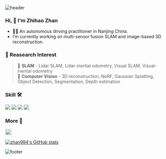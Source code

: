![header](https://capsule-render.vercel.app/api?type=waving&&color=gradient&height=80&section=header&fontSize=90)  

### Hi, 👋 I'm Zhihao Zhan

 - 🧑‍💻 An autonomous driving practitioner in Nanjing China.
 - I’m currently working on multi-sensor fusion SLAM and image-based 3D reconstruction.


### :orange_book: Reasearch Interest 
> 🔸 **SLAM** - Lidar SLAM, Lidar-inertial odometry, Visual SLAM, Visual-inertial odometry  
> 🔸 **Computer Vision** - 3D reconstruction, NeRF, Gaussian Splatting, Object Detection, Segmentation, Depth estimation

  
### Skill 🛠

<img src="https://img.shields.io/badge/ROS-22314E?style=flat-square&logo=ROS&logoColor=white"/></a>
<img src="https://img.shields.io/badge/Python-3766AB?style=flat-square&logo=Python&logoColor=white"/></a>
<img src="https://img.shields.io/badge/C++-00599C?style=flat-square&logo=C%2B%2B&logoColor=white"/></a>
<img src="https://img.shields.io/badge/C-A8B9CC?style=flat-square&logo=C&logoColor=white"/></a>


### More 🙂

<a href="https://space.bilibili.com/295095276/"><img src="https://storage.live.com/items/B149F35319CAD365!2136?authkey=ANFgi5h3UzMEHv8" alt="Bilibili" width = "20"></a>

[![zhan994's GitHub stats](https://github-readme-stats.vercel.app/api?username=zhan994&hide=prs&count_private=true&show_icons=true)](https://github.com/anuraghazra/github-readme-stats)

![footer](https://capsule-render.vercel.app/api?type=waving&&color=gradient&height=80&section=footer&fontSize=90)
